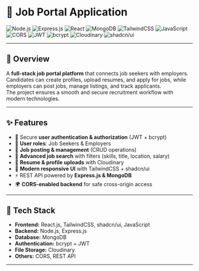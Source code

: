 # 💼 Job Portal Application

![Node.js](https://img.shields.io/badge/Node.js-339933?style=for-the-badge&logo=node.js&logoColor=white)
![Express.js](https://img.shields.io/badge/Express.js-000000?style=for-the-badge&logo=express&logoColor=white)
![React](https://img.shields.io/badge/React-20232a?style=for-the-badge&logo=react&logoColor=61dafb)
![MongoDB](https://img.shields.io/badge/MongoDB-4EA94B?style=for-the-badge&logo=mongodb&logoColor=white)
![TailwindCSS](https://img.shields.io/badge/TailwindCSS-38B2AC?style=for-the-badge&logo=tailwind-css&logoColor=white)
![JavaScript](https://img.shields.io/badge/JavaScript-F7DF1E?style=for-the-badge&logo=javascript&logoColor=black)
![CORS](https://img.shields.io/badge/CORS-enabled-blue?style=for-the-badge)
![JWT](https://img.shields.io/badge/JWT-000000?style=for-the-badge&logo=jsonwebtokens&logoColor=white)
![bcrypt](https://img.shields.io/badge/bcrypt-password%20hashing-orange?style=for-the-badge)
![Cloudinary](https://img.shields.io/badge/Cloudinary-3448C5?style=for-the-badge&logo=cloudinary&logoColor=white)
![shadcn/ui](https://img.shields.io/badge/shadcn%2Fui-000000?style=for-the-badge&logo=radixui&logoColor=white)

---

## 📖 Overview
A **full-stack job portal platform** that connects job seekers with employers.  
Candidates can create profiles, upload resumes, and apply for jobs, while employers can post jobs, manage listings, and track applicants.  
The project ensures a smooth and secure recruitment workflow with modern technologies.

---

## ✨ Features
- 🔐 Secure **user authentication & authorization** (JWT + bcrypt)  
- 👥 **User roles**: Job Seekers & Employers  
- 📝 **Job posting & management** (CRUD operations)  
- 🔎 **Advanced job search** with filters (skills, title, location, salary)  
- 📄 **Resume & profile uploads** with Cloudinary    
- 🎨 **Modern responsive UI** with TailwindCSS + shadcn/ui  
- ⚡ REST API powered by **Express.js & MongoDB**  
- 🌍 **CORS-enabled backend** for safe cross-origin access  

---

## 🚀 Tech Stack
- **Frontend:** React.js, TailwindCSS, shadcn/ui, JavaScript  
- **Backend:** Node.js, Express.js  
- **Database:** MongoDB  
- **Authentication:** bcrypt + JWT  
- **File Storage:** Cloudinary  
- **Others:** CORS, REST API  

---
